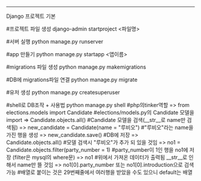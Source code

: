 ---
Django 프로젝트 기본

#프로젝트 파일 생성
django-admin startproject <파일명>

#서버 실행
python manage.py runserver

#app 만들기
python manage.py startapp <앱이름>

#migrations 파일 생성
python manage.py makemigrations

#DB에 migrations파일 연결
python manage.py migrate

#유저 생성
python manage.py createsuperuser

#shell로 DB조작 + 사용법
python manage.py shell      #php의tinker역할
   => from elections.models import Candidate       #elections/models.py의 Candidate 모델을 import
   => Candidate.objects.all()      #Candidate 모델을 검색(__str__로 name만 검색됨)
   => new_candidate = Candidate(name = "루비오")    #"루비오"라는 name을 가진 행을 생성
   => new_candidate.save()         #DB에 저장
   => Candidate.objects.all()      #모델 검색시 "루비오"가 추가 되 있을 것임
   => no1 = Candidate.objects.filter(party_number = 1) #party_number이 1인 행을 no1에 저장 (filter은 mysql의 where문)
   => no1   #위에서 가져온 데이터가 출력됨 __str__로 인해서 name만 뜰 것임
   => no1[0].party_number 또는 no1[0].introduction으로 검색 가능    #배열로 붙이는 것은 29번째줄에서 여러행을 받았을 수도 있으니 default는 배열
   